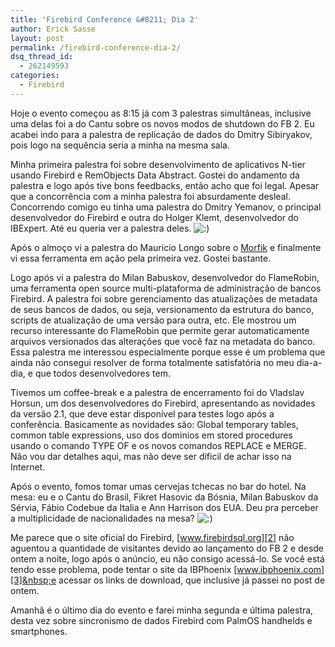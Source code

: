 ```yaml
---
title: 'Firebird Conference &#8211; Dia 2'
author: Erick Sasse
layout: post
permalink: /firebird-conference-dia-2/
dsq_thread_id:
  - 262149593
categories:
  - Firebird
---
```

Hoje o evento começou as 8:15 já com 3 palestras simultâneas, inclusive uma delas foi a do Cantu sobre os novos modos de shutdown do FB 2. Eu acabei indo para a palestra de replicação de dados do Dmitry Sibiryakov, pois logo na sequência seria a minha na mesma sala.

Minha primeira palestra foi sobre desenvolvimento de aplicativos N-tier usando Firebird e RemObjects Data Abstract. Gostei do andamento da palestra e logo após tive bons feedbacks, então acho que foi legal. Apesar que a concorrência com a minha palestra foi absurdamente desleal. Concorrendo comigo eu tinha uma palestra do Dmitry Yemanov, o principal desenvolvedor do Firebird e outra do Holger Klemt, desenvolvedor do IBExpert. Até eu queria ver a palestra deles. <img src="http://www.ericksasse.com.br/wp-includes/images/smilies/icon_smile.gif" alt=":)" class="wp-smiley" />

Após o almoço vi a palestra do Mauricio Longo sobre o [Morfik][1] e finalmente vi essa ferramenta em ação pela primeira vez. Gostei bastante.

Logo após vi a palestra do Milan Babuskov, desenvolvedor do FlameRobin, uma ferramenta open source multi-plataforma de administração de bancos Firebird. A palestra foi sobre gerenciamento das atualizações de metadata de seus bancos de dados, ou seja, versionamento da estrutura do banco, scripts de atualização de uma versão para outra, etc. Ele mostrou um recurso interessante do FlameRobin que permite gerar automaticamente arquivos versionados das alterações que você faz na metadata do banco. Essa palestra me interessou especialmente porque esse é um problema que ainda não consegui resolver de forma totalmente satisfatória no meu dia-a-dia, e que todos desenvolvedores tem.

Tivemos um coffee-break e a palestra de encerramento foi do Vladslav Horsun, um dos desenvolvedores do Firebird, apresentando as novidades da versão 2.1, que deve estar disponível para testes logo após a conferência. Basicamente as novidades são: Global temporary tables, common table expressions, uso dos dominios em stored procedures usando o comando TYPE OF e os novos comandos REPLACE e MERGE. Não vou dar detalhes aqui, mas não deve ser dificil de achar isso na Internet.

Após o evento, fomos tomar umas cervejas tchecas no bar do hotel. Na mesa: eu&nbsp;e o&nbsp;Cantu do Brasil, Fikret Hasovic da Bósnia, Milan Babuskov da Sérvia, Fábio Codebue da Italia&nbsp;e Ann Harrison dos EUA. Deu pra perceber a multiplicidade de nacionalidades na mesa? <img src="http://www.ericksasse.com.br/wp-includes/images/smilies/icon_smile.gif" alt=":)" class="wp-smiley" />

Me parece que o site oficial do Firebird, [www.firebirdsql.org][2] não aguentou&nbsp;a quantidade de visitantes devido ao lançamento do FB&nbsp;2 e desde ontem a noite, logo após o anúncio, eu não consigo acessá-lo. Se você está tendo esse problema, pode tentar o site da IBPhoenix [www.ibphoenix.com][3]&nbsp;e acessar os links de download, que inclusive já passei no post de ontem.

Amanhã é o último dia do evento e farei minha segunda e última palestra, desta vez sobre sincronismo de dados Firebird com PalmOS handhelds e smartphones.

 [1]: http://www.morfik.com
 [2]: http://www.firebirdsql.org
 [3]: http://www.ibphoenix.com